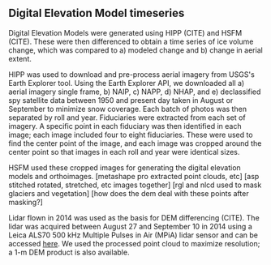 ## Digital Elevation Model timeseries

Digital Elevation Models were generated using HIPP (CITE) and HSFM (CITE). 
These were then differenced to obtain a time series of ice volume change, which was compared to a) modeled change and b) change in aerial extent.

HIPP was used to download and pre-process aerial imagery from USGS's Earth Explorer tool. 
Using the Earth Explorer API, we downloaded all a) aerial imagery single frame, b) NAIP, c) NAPP, d) NHAP, and e) declassified spy satellite data between 1950 and present day taken in August or September to minimize snow coverage.
Each batch of photos was then separated by roll and year. 
Fiduciaries were extracted from each set of imagery.
A specific point in each fiduciary was then identified in each image; each image included four to eight fiduciaries. 
These were used to find the center point of the image, and each image was cropped around the center point so that images in each roll and year were identical sizes.

HSFM used these cropped images for generating the digital elevation models and orthoimages. 
[metashape pro extracted point clouds, etc]
[asp stitched rotated, stretched, etc images together]
[rgl and nlcd used to mask glaciers and vegetation]
[how does the dem deal with these points after masking?]

Lidar flown in 2014 was used as the basis for DEM differencing (CITE). The lidar was acquired between August 27 and September 10 in 2014 using a Leica ALS70 500 kHz Multiple Pulses in Air (MPiA) lidar sensor and can be accessed [here](https://prd-tnm.s3.amazonaws.com/index.html?prefix=StagedProducts/Elevation/metadata/WY_Grand_Teton_and_National_Elk_Refuge_LiDAR_15/WY_GrandTetonElkRefuge_2014). We used the processed point cloud to maximize resolution; a 1-m DEM product is also available.

